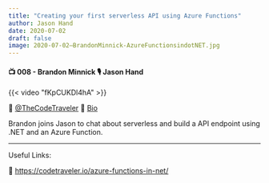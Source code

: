 ```yaml
---
title: "Creating your first serverless API using Azure Functions"
author: Jason Hand
date: 2020-07-02
draft: false
image: 2020-07-02–BrandonMinnick-AzureFunctionsindotNET.jpg
---
```


#### 📺 008 - Brandon Minnick 🎙️ Jason Hand

<!--more-->

{{< video "fKpCUKDl4hA" >}}


🔗 [@TheCodeTraveler](https://twitter.com/TheCodeTraveler)
🔗 [Bio](https://developer.microsoft.com/en-us/advocates/brandon-minnick)

Brandon joins Jason to chat about serverless and build a API endpoint using .NET and an Azure Function.

---

Useful Links:

🔗 https://codetraveler.io/azure-functions-in-net/

